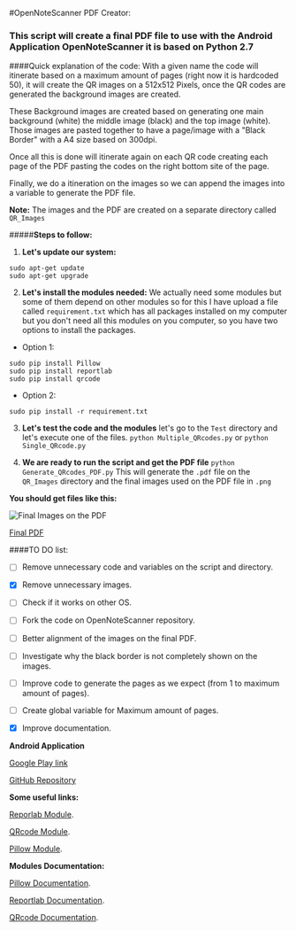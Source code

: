 #OpenNoteScanner PDF Creator:
### This script will create a final PDF file to use with the Android Application OpenNoteScanner it is based on Python 2.7

####Quick explanation of the code:
With a given name the code will itinerate based on a maximum amount of pages (right now it is hardcoded 50), it will create the QR images on a 512x512 Pixels, once the QR codes are generated the background images are created.

These Background images are created based on generating one main background (white) the middle image (black) and the top image (white). Those images are pasted together to have a page/image with a "Black Border" with a A4 size based on 300dpi.

Once all this is done will itinerate again on each QR code creating each page of the PDF pasting the codes on the right bottom site of the page.

Finally, we do a itineration on the images so we can append the images into a variable to generate the PDF file.

**Note:** The images and the PDF are created on a separate directory called ```QR_Images```

#####**Steps to follow:**
1. **Let's update our system:**

 ```
 sudo apt-get update
 sudo apt-get upgrade
 ```

2. **Let's install the modules needed:**
We actually need some modules but some of them depend on other modules so for this I have upload a file called ```requirement.txt``` which has all packages installed on my computer but you don't need all this modules on you computer, so you have two options to install the packages.

 * Option 1:
 ```
 sudo pip install Pillow
 sudo pip install reportlab
 sudo pip install qrcode
 ```
 * Option 2:
 ```
 sudo pip install -r requirement.txt
 ```
 
3. **Let's test the code and the modules**
let's go to the ```Test``` directory and let's execute one of the files.
```python Multiple_QRcodes.py``` or ```python Single_QRcode.py```

4. **We are ready to run the script and get the PDF file**
```python Generate_QRcodes_PDF.py```
This will generate the ```.pdf``` file on the ```QR_Images``` directory and the final images used on the  PDF file in ```.png``` 

**You should get files like this:**

![Final Images on the PDF](https://github.com/yeyeto2788/OpenNoteScannerPDF/blob/master/TestImage.png)

[Final PDF](https://github.com/yeyeto2788/OpenNoteScannerPDF/blob/master/QR_Images/Final.pdf)


####TO DO list:
- [ ] Remove unnecessary code and variables on the script and directory.

- [x] Remove unnecessary images.

- [ ] Check if it works on other OS. 

- [ ] Fork the code on OpenNoteScanner repository.

- [ ] Better alignment of the images on the final PDF.

- [ ] Investigate why the black border is not completely shown on the images.

- [ ] Improve code to generate the pages as we expect (from 1 to maximum amount of pages).

- [ ] Create global variable for Maximum amount of pages.

- [x] Improve documentation.



**Android Application**

[Google Play link](https://play.google.com/store/apps/details?id=com.todobom.opennotescanner&utm_source=global_co&utm_medium=prtnr&utm_content=Mar2515&utm_campaign=PartBadge&pcampaignid=MKT-Other-global-all-co-prtnr-py-PartBadge-Mar2515-1)

[GitHub Repository](https://github.com/ctodobom/OpenNoteScanner)

**Some useful links:**

[Reporlab Module](https://pypi.python.org/pypi/reportlab/2.7).

[QRcode Module](https://pypi.python.org/pypi/qrcode/2.7).

[Pillow Module](https://pypi.python.org/pypi/Pillow/2.7.0).


**Modules Documentation:**

[Pillow Documentation](http://pillow.readthedocs.io/en/3.0.x/installation.html).

[Reportlab Documentation](https://www.reportlab.com/docs/reportlab-userguide.pdf).

[QRcode Documentation](https://github.com/lincolnloop/python-qrcode).

